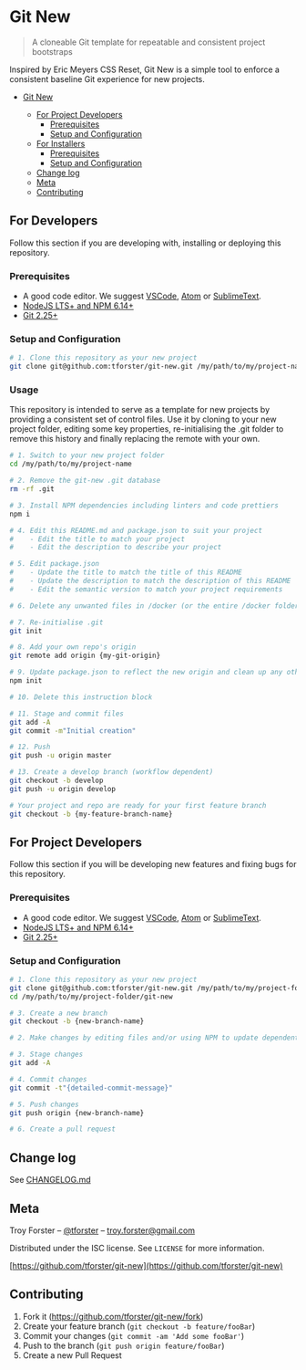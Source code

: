 # Git New

> A cloneable Git template for repeatable and consistent project bootstraps

Inspired by Eric Meyers CSS Reset, Git New is a simple tool to enforce a consistent baseline Git experience for new projects.

- [Git New](#git-new)

  - [For Project Developers](#for-project-developers)
    - [Prerequisites](#prerequisites)
    - [Setup and Configuration](#setup-and-configuration)
  - [For Installers](#for-installers)
    - [Prerequisites](#prerequisites-1)
    - [Setup and Configuration](#setup-and-configuration-1)
  - [Change log](#change-log)
  - [Meta](#meta)
  - [Contributing](#contributing)

## For Developers

Follow this section if you are developing with, installing or deploying this repository.

### Prerequisites

- A good code editor. We suggest [VSCode](https://code.visualstudio.com/), [Atom](https://atom.io/) or [SublimeText](https://www.sublimetext.com/).
- [NodeJS LTS+ and NPM 6.14+](https://nodejs.org/en/download/)
- [Git 2.25+](https://git-scm.com/downloads)

### Setup and Configuration

```sh
# 1. Clone this repository as your new project
git clone git@github.com:tforster/git-new.git /my/path/to/my/project-name

```

### Usage

This repository is intended to serve as a template for new projects by providing a consistent set of control files. Use it by cloning to your new project folder, editing some key properties, re-initialising the .git folder to remove this history and finally replacing the remote with your own.

```sh
# 1. Switch to your new project folder
cd /my/path/to/my/project-name

# 2. Remove the git-new .git database
rm -rf .git

# 3. Install NPM dependencies including linters and code prettiers
npm i

# 4. Edit this README.md and package.json to suit your project
#    - Edit the title to match your project
#    - Edit the description to describe your project

# 5. Edit package.json
#    - Update the title to match the title of this README
#    - Update the description to match the description of this README
#    - Edit the semantic version to match your project requirements

# 6. Delete any unwanted files in /docker (or the entire /docker folder if you're not containerising)

# 7. Re-initialise .git
git init

# 8. Add your own repo's origin
git remote add origin {my-git-origin}

# 9. Update package.json to reflect the new origin and clean up any other properties by following the prompts
npm init

# 10. Delete this instruction block

# 11. Stage and commit files
git add -A
git commit -m"Initial creation"

# 12. Push
git push -u origin master

# 13. Create a develop branch (workflow dependent)
git checkout -b develop
git push -u origin develop

# Your project and repo are ready for your first feature branch
git checkout -b {my-feature-branch-name}
```

## For Project Developers

Follow this section if you will be developing new features and fixing bugs for this repository.

### Prerequisites

- A good code editor. We suggest [VSCode](https://code.visualstudio.com/), [Atom](https://atom.io/) or [SublimeText](https://www.sublimetext.com/).
- [NodeJS LTS+ and NPM 6.14+](https://nodejs.org/en/download/)
- [Git 2.25+](https://git-scm.com/downloads)

### Setup and Configuration

```sh
# 1. Clone this repository as your new project
git clone git@github.com:tforster/git-new.git /my/path/to/my/project-folder/
cd /my/path/to/my/project-folder/git-new

# 3. Create a new branch
git checkout -b {new-branch-name}

# 2. Make changes by editing files and/or using NPM to update dependent packages as well as package.json

# 3. Stage changes
git add -A

# 4. Commit changes
git commit -t"{detailed-commit-message}"

# 5. Push changes
git push origin {new-branch-name}

# 6. Create a pull request
```

## Change log

See [CHANGELOG.md](changelog.md)

## Meta

Troy Forster – [@tforster](https://twitter.com/tforster) – troy.forster@gmail.com

Distributed under the ISC license. See `LICENSE` for more information.

[https://github.com/tforster/git-new](https://github.com/tforster/git-new)

## Contributing

1. Fork it (<https://github.com/tforster/git-new/fork>)
2. Create your feature branch (`git checkout -b feature/fooBar`)
3. Commit your changes (`git commit -am 'Add some fooBar'`)
4. Push to the branch (`git push origin feature/fooBar`)
5. Create a new Pull Request
